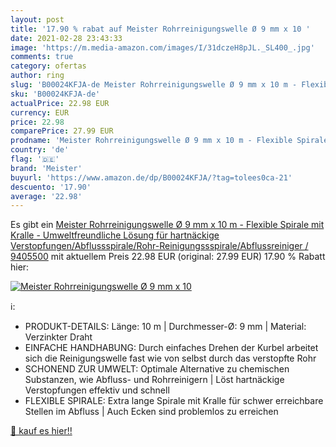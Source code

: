 ```yaml
---
layout: post
title: '17.90 % rabat auf Meister Rohrreinigungswelle Ø 9 mm x 10 '
date: 2021-02-28 23:43:33
image: 'https://m.media-amazon.com/images/I/31dczeH8pJL._SL400_.jpg'
comments: true
category: ofertas
author: ring
slug: 'B00024KFJA-de Meister Rohrreinigungswelle Ø 9 mm x 10 m - Flexible...'
sku: 'B00024KFJA-de'
actualPrice: 22.98 EUR
currency: EUR
price: 22.98
comparePrice: 27.99 EUR
prodname: 'Meister Rohrreinigungswelle Ø 9 mm x 10 m - Flexible Spirale mit Kralle - Umweltfreundliche Lösung für hartnäckige Verstopfungen/Abflussspirale/Rohr-Reinigungssspirale/Abflussreiniger / 9405500'
country: 'de'
flag: '🇩🇪'
brand: 'Meister'
buyurl: 'https://www.amazon.de/dp/B00024KFJA/?tag=tolees0ca-21'
descuento: '17.90'
average: '22.98'
---
```


Es gibt ein [Meister Rohrreinigungswelle Ø 9 mm x 10 m - Flexible Spirale mit Kralle - Umweltfreundliche Lösung für hartnäckige Verstopfungen/Abflussspirale/Rohr-Reinigungssspirale/Abflussreiniger / 9405500](https://www.amazon.de/dp/B00024KFJA/?tag=tolees0ca-21) mit aktuellem Preis 22.98 EUR (original: 27.99 EUR) 17.90 % Rabatt hier:

[![Meister Rohrreinigungswelle Ø 9 mm x 10 ](https://m.media-amazon.com/images/I/31dczeH8pJL._SL400_.jpg)](https://www.amazon.de/dp/B00024KFJA/?tag=tolees0ca-21)

ℹ️:

- PRODUKT-DETAILS: Länge: 10 m | Durchmesser-Ø: 9 mm | Material: Verzinkter Draht
- EINFACHE HANDHABUNG: Durch einfaches Drehen der Kurbel arbeitet sich die Reinigungswelle fast wie von selbst durch das verstopfte Rohr
- SCHONEND ZUR UMWELT: Optimale Alternative zu chemischen Substanzen, wie Abfluss- und Rohrreinigern | Löst hartnäckige Verstopfungen effektiv und schnell
- FLEXIBLE SPIRALE: Extra lange Spirale mit Kralle für schwer erreichbare Stellen im Abfluss | Auch Ecken sind problemlos zu erreichen

[🛒 kauf es hier!!](https://www.amazon.de/dp/B00024KFJA/?tag=tolees0ca-21)
